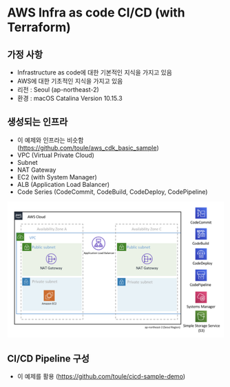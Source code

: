# AWS Infra as code CI/CD (with Terraform)



## 가정 사항

- Infrastructure as code에 대한 기본적인 지식을 가지고 있음
- AWS에 대한 기초적인 지식을 가지고 있음
- 리전 : Seoul (ap-northeast-2)
- 환경 : macOS Catalina Version 10.15.3



## 생성되는 인프라

- 이 예제와 인프라는 비슷함 (https://github.com/toule/aws_cdk_basic_sample)
- VPC (Virtual Private Cloud)
- Subnet
- NAT Gateway
- EC2 (with System Manager)
- ALB (Application Load Balancer)
- Code Series (CodeCommit, CodeBuild, CodeDeploy, CodePipeline)

![arch](./images/arch.png)



## CI/CD Pipeline 구성

- 이 예제를 활용 (https://github.com/toule/cicd-sample-demo)



